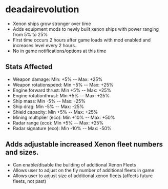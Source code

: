 # deadairevolution
- Xenon ships grow stronger over time
- Adds equipment mods to newly built xenon ships with power ranging from 5% to 25%
- First time occurs 2 hours after game loads with mod enabled and increases level every 2 hours.
- No in game notifications/options at this time

## Stats Affected
- Weapon damage: Min: +5% -- Max: +25%
- Weapon rotationspeed: Min +5% -- Max: +25%
- Engine forward thrust: Min +5% -- Max: +25%
- Engine rotationthrust: Min +5% -- Max: +25%
- Ship mass: Min -5% -- Max: -25%
- Ship drag: Min -5% -- Max: -25%
- Shield capacity: Min +5% -- Max: +25%
- Mining multiplier (eco): Min +10% -- Max: +50%
- Radar range (eco): Min +5% -- Max: +25%
- Radar signature (eco): Min -10% -- Max: -50%

## Adds adjustable increased Xenon fleet numbers and sizes.
- Can enable/disable the building of additional Xenon Fleets
- Allows user to adjust on the fly number of additional fleets in game
- Allows user to adjust size of additional xenon fleets (affects future fleets, not past)
